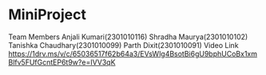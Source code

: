 # MiniProject
Team Members
Anjali Kumari(2301010116)
Shradha Maurya(2301010102)
Tanishka Chaudhary(2301010099)
Parth Dixit(2301010091)
Video Link
https://1drv.ms/v/c/65036517f62b64a3/EVsWlg4BsotBi6gU9bphUCoBx1xmBlfv5FUfGcntEP6t9w?e=IVV3qK
